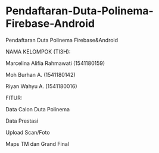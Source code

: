 # Pendaftaran-Duta-Polinema-Firebase-Android
Pendaftaran Duta Polinema Firebase&amp;Android

NAMA KELOMPOK (TI3H):

Marcelina Alifia Rahmawati (1541180159)

Moh Burhan A. (1541180142)

Riyan Wahyu A. (1541180016)


FITUR:

Data Calon Duta Polinema

Data Prestasi

Upload Scan/Foto

Maps TM dan Grand Final
